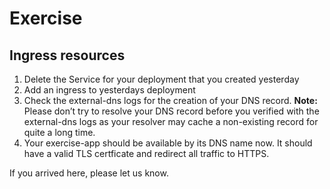 # Exercise

## Ingress resources

1. Delete the Service for your deployment that you created yesterday
2. Add an ingress to yesterdays deployment
3. Check the external-dns logs for the creation of your DNS record. **Note:** Please don’t try to resolve your DNS record before you verified with the external-dns logs as your resolver may cache a non-existing record for quite a long time.
4. Your exercise-app should be available by its DNS name now. It should have a valid TLS certficate and redirect all traffic to HTTPS.

If you arrived here, please let us know.
